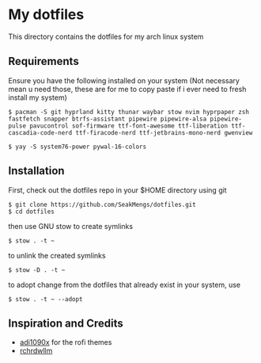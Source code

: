 # My dotfiles

This directory contains the dotfiles for my arch linux system

## Requirements

Ensure you have the following installed on your system (Not necessary mean u need those, these are for me to copy paste if i ever need to fresh install my system)

```
$ pacman -S git hyprland kitty thunar waybar stow nvim hyprpaper zsh fastfetch snapper btrfs-assistant pipewire pipewire-alsa pipewire-pulse pavucontrol sof-firmware ttf-font-awesome ttf-liberation ttf-cascadia-code-nerd ttf-firacode-nerd ttf-jetbrains-mono-nerd gwenview
```

```
$ yay -S system76-power pywal-16-colors
```

## Installation

First, check out the dotfiles repo in your $HOME directory using git

```
$ git clone https://github.com/SeakMengs/dotfiles.git
$ cd dotfiles
```

then use GNU stow to create symlinks

```
$ stow . -t ~
```

to unlink the created symlinks
```
$ stow -D . -t ~
```

to adopt change from the dotfiles that already exist in your system, use
```
$ stow . -t ~ --adopt
```


## Inspiration and Credits

- [adi1090x](https://github.com/adi1090x/rofi) for the rofi themes
- [rchrdwllm](https://github.com/rchrdwllm/dotfiles)